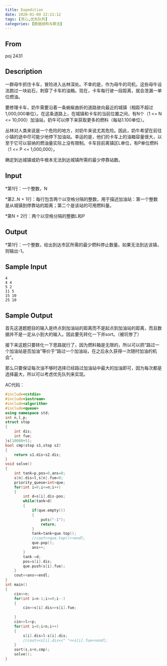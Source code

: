 ```yaml
---
title: Expedition
date: 2020-01-09 22:21:12
tags: [贪心,优先队列]
categories: [数据结构与算法]
---
```


## **From**

poj 2431

## **Description** 

 一群母牛抓住卡车，冒险进入丛林深处。不幸的是，作为母牛的司机，这些母牛设法跑过一块岩石，刺穿了卡车的油箱。现在，卡车每行驶一段距离，就会泄漏一单位燃油。

要修理卡车，奶牛需要沿着一条蜿蜒曲折的道路驶向最近的城镇（相距不超过1,000,000单位）。在这条道路上，在城镇和卡车的当前位置之间，有N个（1 <= N <= 10,000）加油站，奶牛可以停下来获取更多的燃料（每站1.100单位）。

丛林对人类来说是一个危险的地方，对奶牛来说尤其危险。因此，奶牛希望在前往小镇的途中尽可能少地停下加油站。幸运的是，他们的卡车上的油箱容量很大，以至于它可以容纳的燃油量实际上没有限制。卡车目前离镇区L单位，有P单位燃料（1 <= P <= 1,000,000）。

确定到达城镇或奶牛根本无法到达城镇所需的最少停靠站数。 

##  **Input** 

 *第1行：一个整数，N

*第2..N + 1行：每行包含两个以空格分隔的整数，用于描述加油站：第一个整数是从城镇到停靠站的距离；第二个是该站的可用燃料量。

*第N + 2行：两个以空格分隔的整数L和P 

##  **Output** 

 *第1行：一个整数，给出到达市区所需的最少燃料停止数量。如果无法到达该镇，则输出-1。 

##  **Sample Input** 

```
4
4 4
5 2
11 5
15 10
25 10
```

##  **Sample Output** 

首先这道题题目的输入是终点到加油站的距离而不是起点到加油站的距离，而且数据并不是一定从小到大的输入。因此要先转化一下并sort。（被坑惨了）

接下来这题只要转化一下思路就行了，因为燃料箱是无限的，所以可以把“路过一个加油站是否加油”等价于“路过一个加油站，在之后永久获得一次随时加油的机会”。

那么只要保证每次油不够时选择已经路过加油站中最大的加油即可，因为每次都是选择最大，所以可以考虑优先队列来实现。

AC代码：

```c++
#include<cstdio>
#include<iostream>
#include<algorithm>
#include<queue>
using namespace std;
int n,l,p;
struct stop
{
    int dis;
    int fue;
}s[10000+5];
bool cmp(stop s1,stop s2)
{
	return s1.dis<s2.dis;
}
void solve()
{
	int tank=p,pos=0,ans=0;
	s[n].dis=l,s[n].fue=0; 
	priority_queue<int>que;
	for(int i=0;i<=n;i++)
	{
		int d=s[i].dis-pos;
		while(tank<d)
		{
			if(que.empty())
			{
				puts("-1");
				return;
			}
			tank=tank+que.top();
			//cout<<que.top()<<endl;
			que.pop();
			ans++;
		}
		tank-=d;
		pos=s[i].dis;
		que.push(s[i].fue);
	}
	cout<<ans<<endl;
}
int main()
{
	cin>>n;
	for(int i=n-1;i>=0;i--)
	{
		cin>>s[i].dis>>s[i].fue;
		
	}
	cin>>l>>p;
	for(int i=0;i<n;i++)
	{
		s[i].dis=l-s[i].dis;
		//cout<<s[i].dis<<" "<<s[i].fue<<endl;
	}
	sort(s,s+n,cmp);
	solve();
} 
```


